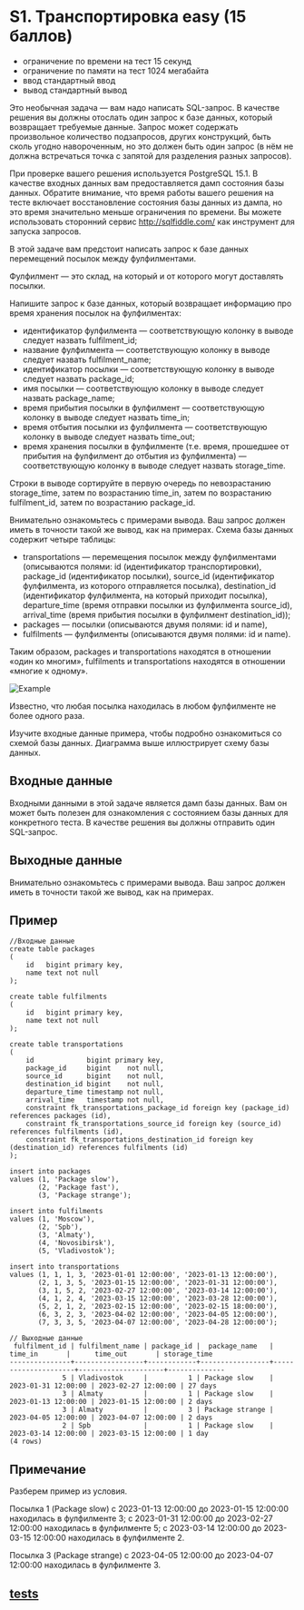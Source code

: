 # S1. Транспортировка easy (15 баллов)
- ограничение по времени на тест 15 секунд
- ограничение по памяти на тест 1024 мегабайта
- ввод стандартный ввод
- вывод стандартный вывод

Это необычная задача — вам надо написать SQL-запрос. В качестве решения вы должны отослать один запрос к базе данных, который возвращает требуемые данные. Запрос может содержать произвольное количество подзапросов, других конструкций, быть сколь угодно навороченным, но это должен быть один запрос (в нём не должна встречаться точка с запятой для разделения разных запросов).

При проверке вашего решения используется PostgreSQL 15.1. В качестве входных данных вам предоставляется дамп состояния базы данных. Обратите внимание, что время работы вашего решения на тесте включает восстановление состояния базы данных из дампа, но это время значительно меньше ограничения по времени. Вы можете использовать сторонний сервис http://sqlfiddle.com/ как инструмент для запуска запросов.

В этой задаче вам предстоит написать запрос к базе данных перемещений посылок между фулфилментами.

Фулфилмент — это склад, на который и от которого могут доставлять посылки.

Напишите запрос к базе данных, который возвращает информацию про время хранения посылок на фулфилментах:
- идентификатор фулфилмента — соответствующую колонку в выводе следует назвать fulfilment_id;
- название фулфилмента — соответствующую колонку в выводе следует назвать fulfilment_name;
- идентификатор посылки — соответствующую колонку в выводе следует назвать package_id;
- имя посылки — соответствующую колонку в выводе следует назвать package_name;
- время прибытия посылки в фулфилмент — соответствующую колонку в выводе следует назвать time_in;
- время отбытия посылки из фулфилмента — соответствующую колонку в выводе следует назвать time_out;
- время хранения посылки в фулфилменте (т.е. время, прошедшее от прибытия на фулфилмент до отбытия из фулфилмента) — соответствующую колонку в выводе следует назвать storage_time. 

Строки в выводе сортируйте в первую очередь по невозрастанию storage_time, затем по возрастанию time_in, затем по возрастанию fulfilment_id, затем по возрастанию package_id.

Внимательно ознакомьтесь с примерами вывода. Ваш запрос должен иметь в точности такой же вывод, как на примерах. Схема базы данных содержит четыре таблицы:
- transportations — перемещения посылок между фулфилментами (описываются полями: id (идентификатор транспортировки), package_id (идентификатор посылки), source_id (идентификатор фулфилмента, из которого отправляется посылка), destination_id (идентификатор фулфилмента, на который приходит посылка), departure_time (время отправки посылки из фулфилмента source_id), arrival_time (время прибытия посылки в фулфилмент destination_id));
- packages — посылки (описываются двумя полями: id и name),
- fulfilments — фулфилменты (описываются двумя полями: id и name). 

Таким образом, packages и transportations находятся в отношении «один ко многим», fulfilments и transportations находятся в отношении «многие к одному».

<image src="./res/1.png" alt="Example">

Известно, что любая посылка находилась в любом фулфилменте не более одного раза.

Изучите входные данные примера, чтобы подробно ознакомиться со схемой базы данных. Диаграмма выше иллюстрирует схему базы данных.
## Входные данные

Входными данными в этой задаче является дамп базы данных. Вам он может быть полезен для ознакомления с состоянием базы данных для конкретного теста. В качестве решения вы должны отправить один SQL-запрос.
## Выходные данные

Внимательно ознакомьтесь с примерами вывода. Ваш запрос должен иметь в точности такой же вывод, как на примерах.
## Пример
````
//Входные данные
create table packages
(
    id   bigint primary key,
    name text not null
);

create table fulfilments
(
    id   bigint primary key,
    name text not null
);

create table transportations
(
    id             bigint primary key,
    package_id     bigint    not null,
    source_id      bigint    not null,
    destination_id bigint    not null,
    departure_time timestamp not null,
    arrival_time   timestamp not null,
    constraint fk_transportations_package_id foreign key (package_id) references packages (id),
    constraint fk_transportations_source_id foreign key (source_id) references fulfilments (id),
    constraint fk_transportations_destination_id foreign key (destination_id) references fulfilments (id)
);

insert into packages
values (1, 'Package slow'),
       (2, 'Package fast'),
       (3, 'Package strange');

insert into fulfilments
values (1, 'Moscow'),
       (2, 'Spb'),
       (3, 'Almaty'),
       (4, 'Novosibirsk'),
       (5, 'Vladivostok');

insert into transportations
values (1, 1, 1, 3, '2023-01-01 12:00:00', '2023-01-13 12:00:00'),
       (2, 1, 3, 5, '2023-01-15 12:00:00', '2023-01-31 12:00:00'),
       (3, 1, 5, 2, '2023-02-27 12:00:00', '2023-03-14 12:00:00'),
       (4, 1, 2, 4, '2023-03-15 12:00:00', '2023-03-28 12:00:00'),
       (5, 2, 1, 2, '2023-02-15 12:00:00', '2023-02-15 18:00:00'),
       (6, 3, 2, 3, '2023-04-02 12:00:00', '2023-04-05 12:00:00'),
       (7, 3, 3, 5, '2023-04-07 12:00:00', '2023-04-28 12:00:00');

// Выходные данные
 fulfilment_id | fulfilment_name | package_id |  package_name   |       time_in       |      time_out       | storage_time 
---------------+-----------------+------------+-----------------+---------------------+---------------------+--------------
             5 | Vladivostok     |          1 | Package slow    | 2023-01-31 12:00:00 | 2023-02-27 12:00:00 | 27 days
             3 | Almaty          |          1 | Package slow    | 2023-01-13 12:00:00 | 2023-01-15 12:00:00 | 2 days
             3 | Almaty          |          3 | Package strange | 2023-04-05 12:00:00 | 2023-04-07 12:00:00 | 2 days
             2 | Spb             |          1 | Package slow    | 2023-03-14 12:00:00 | 2023-03-15 12:00:00 | 1 day
(4 rows)
````
## Примечание

Разберем пример из условия.

Посылка 1 (Package slow) с 2023-01-13 12:00:00 до 2023-01-15 12:00:00 находилась в фулфилменте 3; с 2023-01-31 12:00:00 до 2023-02-27 12:00:00 находилась в фулфилменте 5; с 2023-03-14 12:00:00 до 2023-03-15 12:00:00 находилась в фулфилменте 2.

Посылка 3 (Package strange) с 2023-04-05 12:00:00 до 2023-04-07 12:00:00 находилась в фулфилменте 3.

## [tests](https://drive.google.com/file/d/1K8BpwTvLaGSoymEsYoPCwv3QtwzkPDzi/view?usp=sharing)